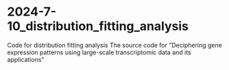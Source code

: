 # 2024-7-10_distribution_fitting_analysis
Code for distribution fitting analysis
The source code for "Deciphering gene expression patterns using large-scale transcriptomic data and its applications"
